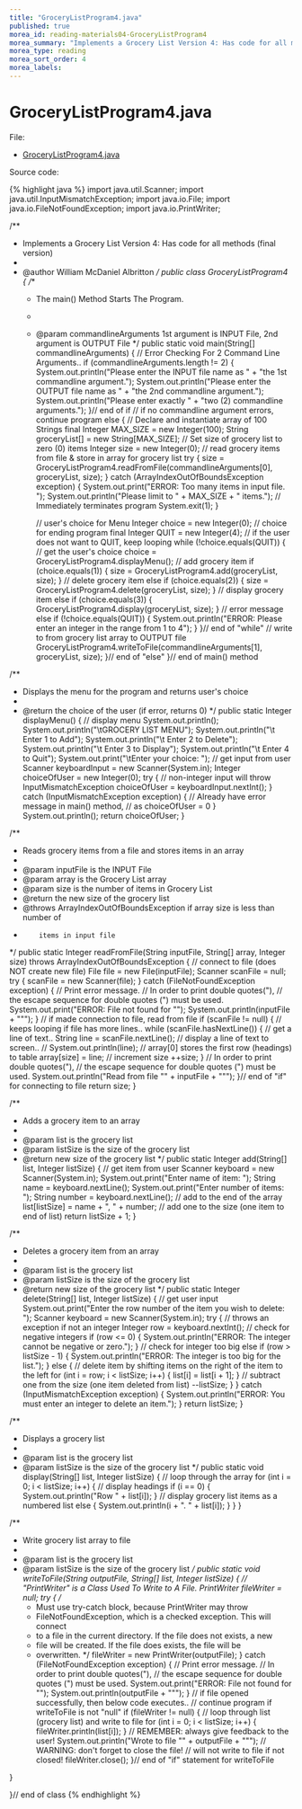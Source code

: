 ```yaml
---
title: "GroceryListProgram4.java"
published: true
morea_id: reading-materials04-GroceryListProgram4
morea_summary: "Implements a Grocery List Version 4: Has code for all methods (final version)"
morea_type: reading
morea_sort_order: 4
morea_labels:
---
```

# GroceryListProgram4.java

File:

  * [GroceryListProgram4.java](../examples/GroceryListProgram4.java)

Source code:

{% highlight java %}
import java.util.Scanner;
import java.util.InputMismatchException;
import java.io.File;
import java.io.FileNotFoundException;
import java.io.PrintWriter;

/**
 * Implements a Grocery List Version 4: Has code for all methods (final version)
 * 
 * @author William McDaniel Albritton
 */
public class GroceryListProgram4 {
  /**
   * The main() Method Starts The Program.
   * 
   * @param commandlineArguments 1st argument is INPUT File, 2nd argument is OUTPUT File
   */
  public static void main(String[] commandlineArguments) {
    // Error Checking For 2 Command Line Arguments..
    if (commandlineArguments.length != 2) {
      System.out.println("Please enter the INPUT file name as "
          + "the 1st commandline argument.");
      System.out.println("Please enter the OUTPUT file name as "
          + "the 2nd commandline argument.");
      System.out.println("Please enter exactly "
          + "two (2) commandline arguments.");
    }// end of if
     // if no commandline argument errors, continue program
    else {
      // Declare and instantiate array of 100 Strings
      final Integer MAX_SIZE = new Integer(100);
      String groceryList[] = new String[MAX_SIZE];
      // Set size of grocery list to zero (0) items
      Integer size = new Integer(0);
      // read grocery items from file & store in array for grocery list
      try {
        size = GroceryListProgram4.readFromFile(commandlineArguments[0],
            groceryList, size);
      } catch (ArrayIndexOutOfBoundsException exception) {
        System.out.print("ERROR: Too many items in input file. ");
        System.out.println("Please limit to " + MAX_SIZE + " items.");
        // Immediately terminates program
        System.exit(1);
      }

      // user's choice for Menu
      Integer choice = new Integer(0);
      // choice for ending program
      final Integer QUIT = new Integer(4);
      // if the user does not want to QUIT, keep looping
      while (!choice.equals(QUIT)) {
        // get the user's choice
        choice = GroceryListProgram4.displayMenu();
        // add grocery item
        if (choice.equals(1)) {
          size = GroceryListProgram4.add(groceryList, size);
        }
        // delete grocery item
        else if (choice.equals(2)) {
          size = GroceryListProgram4.delete(groceryList, size);
        }
        // display grocery item
        else if (choice.equals(3)) {
          GroceryListProgram4.display(groceryList, size);
        }
        // error message
        else if (!choice.equals(QUIT)) {
          System.out.println("ERROR: Please enter an integer in the range from 1 to 4");
        }
      }// end of "while"
       // write to from grocery list array to OUTPUT file
      GroceryListProgram4.writeToFile(commandlineArguments[1], groceryList,
          size);
    }// end of "else"
  }// end of main() method

  /**
   * Displays the menu for the program and returns user's choice
   * 
   * @return the choice of the user (if error, returns 0)
   */
  public static Integer displayMenu() {
    // display menu
    System.out.println();
    System.out.println("\tGROCERY LIST MENU");
    System.out.println("\t Enter 1 to Add");
    System.out.println("\t Enter 2 to Delete");
    System.out.println("\t Enter 3 to Display");
    System.out.println("\t Enter 4 to Quit");
    System.out.print("\tEnter your choice: ");
    // get input from user
    Scanner keyboardInput = new Scanner(System.in);
    Integer choiceOfUser = new Integer(0);
    try {
      // non-integer input will throw InputMismatchException
      choiceOfUser = keyboardInput.nextInt();
    } catch (InputMismatchException exception) {
      // Already have error message in main() method,
      // as choiceOfUser = 0
    }
    System.out.println();
    return choiceOfUser;
  }

  /**
   * Reads grocery items from a file and stores items in an array
   * 
   * @param inputFile is the INPUT File
   * @param array is the Grocery List array
   * @param size is the number of items in Grocery List
   * @return the new size of the grocery list
   * @throws ArrayIndexOutOfBoundsException if array size is less than number of
   *         items in input file
   */
  public static Integer readFromFile(String inputFile, String[] array,
      Integer size) throws ArrayIndexOutOfBoundsException {
    // connect to file (does NOT create new file)
    File file = new File(inputFile);
    Scanner scanFile = null;
    try {
      scanFile = new Scanner(file);
    } catch (FileNotFoundException exception) {
      // Print error message.
      // In order to print double quotes("),
      // the escape sequence for double quotes (\") must be used.
      System.out.print("ERROR: File not found for \"");
      System.out.println(inputFile + "\"");
    }
    // if made connection to file, read from file
    if (scanFile != null) {
      // keeps looping if file has more lines..
      while (scanFile.hasNextLine()) {
        // get a line of text..
        String line = scanFile.nextLine();
        // display a line of text to screen..
        // System.out.println(line);
        // array[0] stores the first row (headings) to table
        array[size] = line;
        // increment size
        ++size;
      }
      // In order to print double quotes("),
      // the escape sequence for double quotes (\") must be used.
      System.out.println("Read from file \"" + inputFile + "\"");
    }// end of "if" for connecting to file
    return size;
  }

  /**
   * Adds a grocery item to an array
   * 
   * @param list is the grocery list
   * @param listSize is the size of the grocery list
   * @return new size of the grocery list
   */
  public static Integer add(String[] list, Integer listSize) {
    // get item from user
    Scanner keyboard = new Scanner(System.in);
    System.out.print("Enter name of item: ");
    String name = keyboard.nextLine();
    System.out.print("Enter number of items: ");
    String number = keyboard.nextLine();
    // add to the end of the array
    list[listSize] = name + ", " + number;
    // add one to the size (one item to end of list)
    return listSize + 1;
  }

  /**
   * Deletes a grocery item from an array
   * 
   * @param list is the grocery list
   * @param listSize is the size of the grocery list
   * @return new size of the grocery list
   */
  public static Integer delete(String[] list, Integer listSize) {
    // get user input
    System.out.print("Enter the row number of the item you wish to delete: ");
    Scanner keyboard = new Scanner(System.in);
    try {
      // throws an exception if not an integer
      Integer row = keyboard.nextInt();
      // check for negative integers
      if (row <= 0) {
        System.out.println("ERROR: The integer cannot be negative or zero.");
      }
      // check for integer too big
      else if (row > listSize - 1) {
        System.out.println("ERROR: The integer is too big for the list.");
      } else {
        // delete item by shifting items on the right of the item to the left
        for (int i = row; i < listSize; i++) {
          list[i] = list[i + 1];
        }
        // subtract one from the size (one item deleted from list)
        --listSize;
      }
    } catch (InputMismatchException exception) {
      System.out.println("ERROR: You must enter an integer to delete an item.");
    }
    return listSize;
  }

  /**
   * Displays a grocery list
   * 
   * @param list is the grocery list
   * @param listSize is the size of the grocery list
   */
  public static void display(String[] list, Integer listSize) {
    // loop through the array
    for (int i = 0; i < listSize; i++) {
      // display headings
      if (i == 0) {
        System.out.println("Row  " + list[i]);
      }
      // display grocery list items as a numbered list
      else {
        System.out.println(i + ".   " + list[i]);
      }
    }
  }

  /**
   * Write grocery list array to file
   * 
   * @param list is the grocery list
   * @param listSize is the size of the grocery list
   */
  public static void writeToFile(String outputFile, String[] list,
      Integer listSize) {
    // "PrintWriter" is a Class Used To Write to A File.
    PrintWriter fileWriter = null;
    try {
      /*
       * Must use try-catch block, because PrintWriter may throw
       * FileNotFoundException, which is a checked exception. This will connect
       * to a file in the current directory. If the file does not exists, a new
       * file will be created. If the file does exists, the file will be
       * overwritten.
       */
      fileWriter = new PrintWriter(outputFile);
    } catch (FileNotFoundException exception) {
      // Print error message.
      // In order to print double quotes("),
      // the escape sequence for double quotes (\") must be used.
      System.out.print("ERROR: File not found for \"");
      System.out.println(outputFile + "\"");
    }
    // if file opened successfully, then below code executes..
    // continue program if writeToFile is not "null"
    if (fileWriter != null) {
      // loop through list (grocery list) and write to file
      for (int i = 0; i < listSize; i++) {
        fileWriter.println(list[i]);
      }
      // REMEMBER: always give feedback to the user!
      System.out.println("Wrote to file \"" + outputFile + "\"");
      // WARNING: don't forget to close the file!
      // will not write to file if not closed!
      fileWriter.close();
    }// end of "if" statement for writeToFile

  }

}// end of class
{% endhighlight %}

